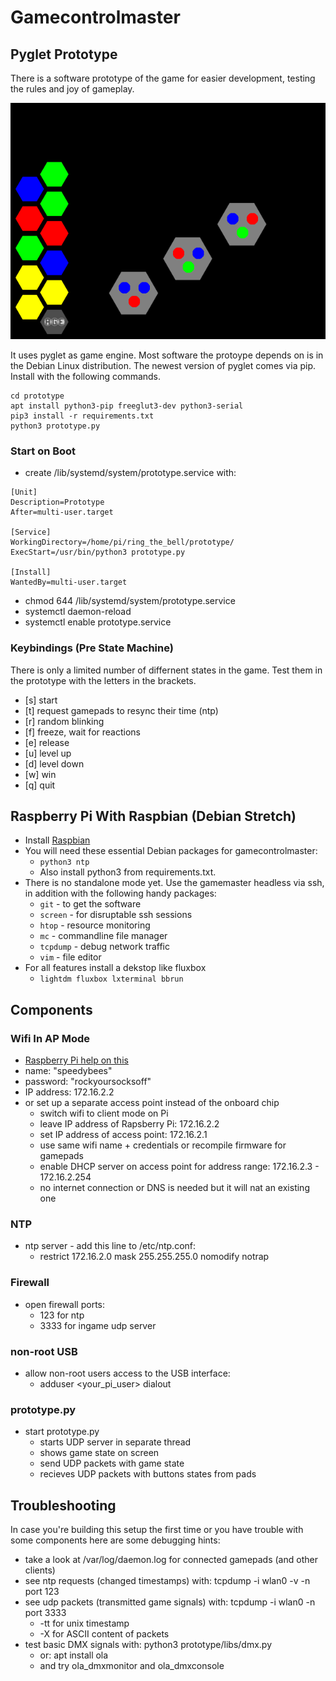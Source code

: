 # Gamecontrolmaster


## Pyglet Prototype

There is a software prototype of the game for easier development, testing
the rules and joy of gameplay.

![Screenshot Prototype](doc/prototype_screenshot.png)

It uses pyglet as game engine. Most software the protoype depends on is in the
Debian Linux distribution. The newest version of pyglet comes via pip. Install
with the following commands.
```
cd prototype
apt install python3-pip freeglut3-dev python3-serial
pip3 install -r requirements.txt
python3 prototype.py
```

### Start on Boot
* create /lib/systemd/system/prototype.service with:
```
[Unit]
Description=Prototype
After=multi-user.target

[Service]
WorkingDirectory=/home/pi/ring_the_bell/prototype/
ExecStart=/usr/bin/python3 prototype.py

[Install]
WantedBy=multi-user.target
```
* chmod 644 /lib/systemd/system/prototype.service
* systemctl daemon-reload
* systemctl enable prototype.service

### Keybindings (Pre State Machine)

There is only a limited number of differnent states in the game. Test them in
the prototype with the letters in the brackets.
* [s] start
* [t] request gamepads to resync their time (ntp)
* [r] random blinking
* [f] freeze, wait for reactions
* [e] release
* [u] level up
* [d] level down
* [w] win
* [q] quit


## Raspberry Pi With Raspbian (Debian Stretch)

* Install [Raspbian](https://www.raspberrypi.org/downloads/raspbian/)
* You will need these essential Debian packages for gamecontrolmaster:
  * `python3 ntp`
  * Also install python3 from requirements.txt.
* There is no standalone mode yet. Use the gamemaster headless via ssh, in addition with the following handy packages:
  * `git` - to get the software
  * `screen` - for disruptable ssh sessions
  * `htop` - resource monitoring
  * `mc` - commandline file manager
  * `tcpdump` - debug network traffic
  * `vim` - file editor
* For all features install a dekstop like fluxbox
  * `lightdm fluxbox lxterminal bbrun`

## Components

### Wifi In AP Mode

* [Raspberry Pi help on this](https://www.raspberrypi.org/documentation/configuration/wireless/access-point.md)
* name: "speedybees"
* password: "rockyoursocksoff"
* IP address: 172.16.2.2
* or set up a separate access point instead of the onboard chip
  * switch wifi to client mode on Pi
  * leave IP address of Rapsberry Pi: 172.16.2.2
  * set IP address of access point: 172.16.2.1
  * use same wifi name + credentials or recompile firmware for gamepads
  * enable DHCP server on access point for address range: 172.16.2.3 - 172.16.2.254
  * no internet connection or DNS is needed but it will nat an existing one

### NTP

* ntp server - add this line to /etc/ntp.conf:
  * restrict 172.16.2.0 mask 255.255.255.0 nomodify notrap

### Firewall

* open firewall ports:
  * 123 for ntp
  * 3333 for ingame udp server

### non-root USB

* allow non-root users access to the USB interface:
  * adduser <your_pi_user> dialout

### prototype.py

* start prototype.py
  * starts UDP server in separate thread
  * shows game state on screen
  * send UDP packets with game state
  * recieves UDP packets with buttons states from pads


## Troubleshooting

In case you're building this setup the first time or you have trouble with some
components here are some debugging hints:

* take a look at /var/log/daemon.log for connected gamepads (and other clients)
* see ntp requests (changed timestamps) with: tcpdump -i wlan0 -v -n port 123
* see udp packets (transmitted game signals) with: tcpdump -i wlan0 -n port 3333
  * -tt for unix timestamp
  * -X for ASCII content of packets
* test basic DMX signals with: python3 prototype/libs/dmx.py
  * or: apt install ola
  * and try ola_dmxmonitor and ola_dmxconsole


